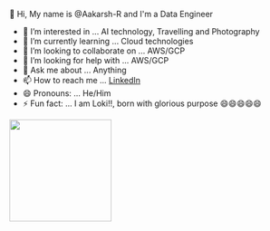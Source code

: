 👋 Hi, My name is @Aakarsh-R and I'm a Data Engineer 

- 👀 I’m interested in ... AI technology, Travelling and Photography
- 🌱 I’m currently learning ... Cloud technologies
- 💞️ I’m looking to collaborate on ... AWS/GCP
- 🤔 I’m looking for help with ... AWS/GCP
- 💬 Ask me about ... Anything
- 📫 How to reach me ... [LinkedIn](https://www.linkedin.com/in/aakarsh-r/)
- 😄 Pronouns: ... He/Him
- ⚡ Fun fact: ... I am Loki!!, born with glorious purpose 😄😄😄😄😄



<img height="180em" src="https://github-readme-stats.vercel.app/api?username=Aakarsh-R&show_icons=true&hide_border=true&&count_private=true&include_all_commits=true" />
